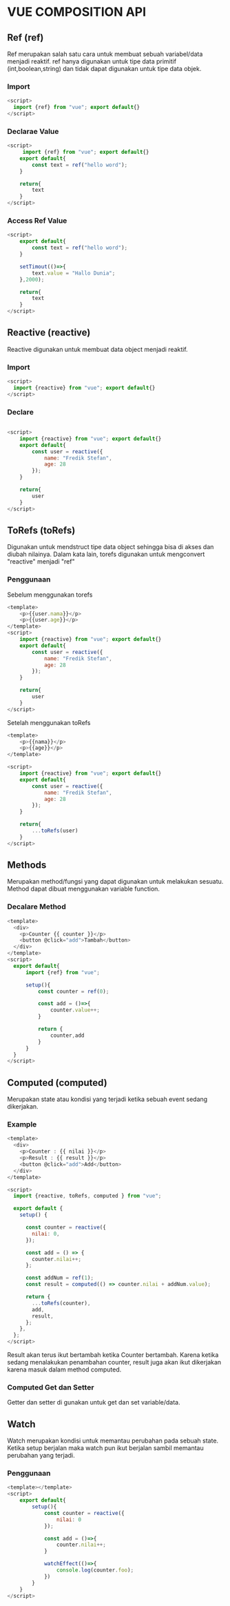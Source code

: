 # VUE COMPOSITION API

## Ref (ref)

Ref merupakan salah satu cara untuk membuat sebuah variabel/data menjadi reaktif.
ref hanya digunakan untuk tipe data primitif (int,boolean,string) dan tidak dapat digunakan untuk tipe data objek.

### Import

```javascript
<script>
  import {ref} from "vue"; export default{}
</script>
```

### Declarae Value

```javascript
<script>
     import {ref} from "vue"; export default{}
    export default{
        const text = ref("hello word");
    }

    return{
        text
    }
</script>
```

### Access Ref Value

```javascript
<script>
    export default{
        const text = ref("hello word");
    }

    setTimout(()=>{
        text.value = "Hallo Dunia";
    },2000);

    return{
        text
    }
</script>
```

## Reactive (reactive)

Reactive digunakan untuk membuat data object menjadi reaktif.

### Import

```javascript
<script>
  import {reactive} from "vue"; export default{}
</script>
```

### Declare

```javascript

<script>
    import {reactive} from "vue"; export default{}
    export default{
        const user = reactive({
            name: "Fredik Stefan",
            age: 28
        });
    }

    return{
        user
    }
</script>
```

## ToRefs (toRefs)

Digunakan untuk mendstruct tipe data object sehingga bisa di akses dan diubah nilainya. Dalam kata lain, torefs digunakan untuk mengconvert "reactive" menjadi "ref"

### Penggunaan

Sebelum menggunakan torefs

```javascript
<template>
    <p>{{user.nama}}</p>
    <p>{{user.age}}</p>
</template>
<script>
    import {reactive} from "vue"; export default{}
    export default{
        const user = reactive({
            name: "Fredik Stefan",
            age: 28
        });
    }

    return{
        user
    }
</script>
```

Setelah menggunakan toRefs

```javascript
<template>
    <p>{{nama}}</p>
    <p>{{age}}</p>
</template>

<script>
    import {reactive} from "vue"; export default{}
    export default{
        const user = reactive({
            name: "Fredik Stefan",
            age: 28
        });
    }

    return{
        ...toRefs(user)
    }
</script>
```

## Methods

Merupakan method/fungsi yang dapat digunakan untuk melakukan sesuatu. Method dapat dibuat menggunakan variable function.

### Decalare Method

```javascript
<template>
  <div>
    <p>Counter {{ counter }}</p>
    <button @click="add">Tambah</button>
  </div>
</template>
<script>
  export default{
      import {ref} from "vue";

      setup(){
          const counter = ref(0);

          const add = ()=>{
              counter.value++;
          }

          return {
              counter,add
          }
      }
  }
</script>
```

## Computed (computed)

Merupakan state atau kondisi yang terjadi ketika sebuah event sedang dikerjakan.

### Example

```javascript
<template>
  <div>
    <p>Counter : {{ nilai }}</p>
    <p>Result : {{ result }}</p>
    <button @click="add">Add</button>
  </div>
</template>

<script>
  import {reactive, toRefs, computed } from "vue";

  export default {
    setup() {

      const counter = reactive({
        nilai: 0,
      });

      const add = () => {
        counter.nilai++;
      };

      const addNum = ref(1);
      const result = computed(() => counter.nilai + addNum.value);

      return {
        ...toRefs(counter),
        add,
        result,
      };
    },
  };
</script>
```

Result akan terus ikut bertambah ketika Counter bertambah. Karena ketika sedang menalakukan penambahan counter, result juga akan ikut dikerjakan karena masuk dalam method computed.

### Computed Get dan Setter

Getter dan setter di gunakan untuk get dan set variable/data.

## Watch

Watch merupakan kondisi untuk memantau perubahan pada sebuah state. Ketika setup berjalan maka watch pun ikut berjalan sambil memantau perubahan yang terjadi.

### Penggunaan

```javascript
<template></template>
<script>
    export default{
        setup(){
            const counter = reactive({
                nilai: 0
            });

            const add = ()=>{
                counter.nilai++;
            }

            watchEffect(()=>{
                console.log(counter.foo);
            })
        }
    }
</script>
```
